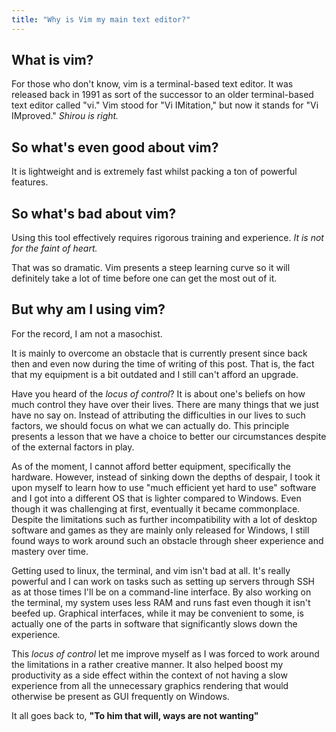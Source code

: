 ```yaml
---
title: "Why is Vim my main text editor?"
---
```


## What is vim?
For those who don't know, vim is a terminal-based text editor. It was released back in 1991 as sort of the
successor to an older terminal-based text editor called "vi." Vim stood for "Vi IMitation," but now it stands for
"Vi IMproved." *Shirou is right.*

## So what's even good about vim?
It is lightweight and is extremely fast whilst packing a ton of powerful features.

## So what's bad about vim?
Using this tool effectively requires rigorous training and experience. *It is not for the faint of heart.*

That was so dramatic. Vim presents a steep learning curve so it will definitely take a lot of time before one can
get the most out of it.

## But why am I using vim?
For the record, I am not a masochist.

It is mainly to overcome an obstacle that is currently present since back then and even now during the time of writing of this post.
That is, the fact that my equipment is a bit outdated and I still can't afford an upgrade.

Have you heard of the *locus of control*?
It is about one's beliefs on how much control they have over their lives. There are many things that we just have no say on. Instead
of attributing the difficulties in our lives to such factors, we should focus on what we can actually do. This principle presents a lesson
that we have a choice to better our circumstances despite of the external factors in play.

As of the moment, I cannot afford better equipment, specifically the hardware. However, instead of sinking down the depths of despair, I took it upon myself
to learn how to use "much efficient yet hard to use" software and I got into a different OS that is lighter compared to Windows. Even though it was challenging
at first, eventually it became commonplace. Despite the limitations such as further incompatibility with a lot of desktop software and games as they are mainly 
only released for Windows, I still found ways to work around such an obstacle through sheer experience and mastery over time.

Getting used to linux, the terminal, and vim isn't bad at all. It's really powerful and I can work on tasks such as setting up servers through SSH as 
at those times I'll be on a command-line interface. By also working on the terminal, my system uses less RAM and runs fast even though 
it isn't beefed up. Graphical interfaces, while it may be convenient to some, is actually one of the parts in software that significantly slows down the 
experience.

This *locus of control* let me improve myself as I was forced to work around the limitations in a rather creative manner. It also helped boost my productivity as a side
effect within the context of not having a slow experience from all the unnecessary graphics rendering that would otherwise be present as GUI frequently on Windows.

It all goes back to, **"To him that will, ways are not wanting"**
